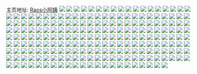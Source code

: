 主页地址: [Raos小阿姨](https://weibo.com/u/2131104804) 
![](https://wx4.sinaimg.cn/mw2000/7f061424gy1h9kjttn7o0j20wi1yc4mw.jpg) 
![](https://wx4.sinaimg.cn/mw2000/7f061424gy1h9kjtq96xnj20wi1yc7wh.jpg) 
![](https://wx4.sinaimg.cn/mw2000/7f061424gy1h9kjtv6imvj20wi1yckj4.jpg) 
![](https://wx4.sinaimg.cn/mw2000/7f061424gy1h9kjtsdbmhj20wi1yce81.jpg) 
![](https://wx4.sinaimg.cn/mw2000/7f061424gy1h9jqyamjyxj23402c0kjo.jpg) 
![](https://wx4.sinaimg.cn/mw2000/7f061424gy1h9jqy45vhnj23402c0u10.jpg) 
![](https://wx4.sinaimg.cn/mw2000/7f061424gy1h9jqwn07q4j20wi1ycx6p.jpg) 
![](https://wx4.sinaimg.cn/mw2000/7f061424gy1h9it1mbzzhj21401hchbd.jpg) 
![](https://wx4.sinaimg.cn/mw2000/7f061424gy1h98i42ebj9j21yc0wix6p.jpg) 
![](https://wx4.sinaimg.cn/mw2000/7f061424gy1h98i3ws2rnj21yc0wib29.jpg) 
![](https://wx4.sinaimg.cn/mw2000/7f061424gy1h98e1hjm0cj21yc0wix6p.jpg) 
![](https://wx4.sinaimg.cn/mw2000/7f061424gy1h98cxy3vjtj21yc0wix6p.jpg) 
![](https://wx4.sinaimg.cn/mw2000/7f061424gy1h984ccik5mj20u01ez79v.jpg) 
![](https://wx4.sinaimg.cn/mw2000/7f061424gy1h95ha2xkumj20u0190dpj.jpg) 
![](https://wx4.sinaimg.cn/mw2000/7f061424gy1h95ha3y4qxj21400u0jzz.jpg) 
![](https://wx4.sinaimg.cn/mw2000/7f061424gy1h95ha3gxz4j20u0140dpx.jpg) 
![](https://wx4.sinaimg.cn/mw2000/7f061424gy1h95ha4n0w8j20u0140dkk.jpg) 
![](https://wx4.sinaimg.cn/mw2000/7f061424gy1h95ha64z2bj213y0u07ax.jpg) 
![](https://wx4.sinaimg.cn/mw2000/7f061424gy1h95ha4z94lj213y0u042z.jpg) 
![](https://wx4.sinaimg.cn/mw2000/7f061424gy1h95ha4ap5jj21400u0adz.jpg) 
![](https://wx4.sinaimg.cn/mw2000/7f061424gy1h95ha6zhppj20u01407bd.jpg) 
![](https://wx4.sinaimg.cn/mw2000/7f061424gy1h95ha6mxfhj20u0130gre.jpg) 
![](https://wx4.sinaimg.cn/mw2000/7f061424gy1h8uchugmr7j20zk16ne2y.jpg) 
![](https://wx4.sinaimg.cn/mw2000/7f061424gy1h8uchvdfzkj20zk16th2z.jpg) 
![](https://wx4.sinaimg.cn/mw2000/7f061424gy1h8uchylo87j22c01kuave.jpg) 
![](https://wx4.sinaimg.cn/mw2000/7f061424gy1h8uci57g7fj21o0280b2a.jpg) 
![](https://wx4.sinaimg.cn/mw2000/7f061424gy1h8uci22a3ej21o0280qv6.jpg) 
![](https://wx4.sinaimg.cn/mw2000/7f061424gy1h8uchtbr9lj22801o07wi.jpg) 
![](https://wx4.sinaimg.cn/mw2000/7f061424gy1h8uchwivebj20zj0m4gx1.jpg) 
![](https://wx4.sinaimg.cn/mw2000/7f061424gy1h8uchxmsahj20zk16tn8a.jpg) 
![](https://wx4.sinaimg.cn/mw2000/7f061424gy1h8uchzlsyaj20zk16tka5.jpg) 
![](https://wx4.sinaimg.cn/mw2000/7f061424gy1h8ph1qtd8gj20wi1ycu0x.jpg) 
![](https://wx4.sinaimg.cn/mw2000/7f061424gy1h8ph31rntoj20wi0o2n64.jpg) 
![](https://wx4.sinaimg.cn/mw2000/7f061424gy1h8m9th2oa3j20u01hc1kx.jpg) 
![](https://wx4.sinaimg.cn/mw2000/7f061424gy1h8m9kau41fj20wi16vjyc.jpg) 
![](https://wx4.sinaimg.cn/mw2000/7f061424gy1h8m9kilfjvj22c03407wj.jpg) 
![](https://wx4.sinaimg.cn/mw2000/7f061424gy1h8m4vskcwij22c02z9npf.jpg) 
![](https://wx4.sinaimg.cn/mw2000/7f061424gy1h8l8axv5laj21jk1ihk4c.jpg) 
![](https://wx4.sinaimg.cn/mw2000/7f061424gy1h867a97n5qj20u00jmgpq.jpg) 
![](https://wx4.sinaimg.cn/mw2000/7f061424gy1h82rh0qrpaj20qo0f00v9.jpg) 
![](https://wx4.sinaimg.cn/mw2000/7f061424gy1h7epxx82t3j20j60j6abl.jpg) 
![](https://wx4.sinaimg.cn/mw2000/7f061424ly1h70ldjc2ucj22c0340e82.jpg) 
![](https://wx4.sinaimg.cn/mw2000/7f061424gy1h67ltoc46ej20tu12nqm8.jpg) 
![](https://wx4.sinaimg.cn/mw2000/7f061424gy1h64ywp4w30j22c0340u0y.jpg) 
![](https://wx4.sinaimg.cn/mw2000/7f061424gy1h64ywsprfjj23402c04qr.jpg) 
![](https://wx4.sinaimg.cn/mw2000/7f061424gy1h61rosy9ndj20sg0pdwel.jpg) 
![](https://wx4.sinaimg.cn/mw2000/7f061424gy1h61rosg4yej21880zkq6b.jpg) 
![](https://wx4.sinaimg.cn/mw2000/7f061424gy1h5aqxqscyhj20c80engn3.jpg) 
![](https://wx4.sinaimg.cn/mw2000/7f061424gy1h4il7gch7zj23402c0qv6.jpg) 
![](https://wx4.sinaimg.cn/mw2000/7f061424gy1h4il7ip6d9j23402c0u0y.jpg) 
![](https://wx4.sinaimg.cn/mw2000/7f061424gy1h4il7dfgdvj23402c0hdu.jpg) 
![](https://wx4.sinaimg.cn/mw2000/7f061424gy1h4il7lazp9j23402c0hdv.jpg) 
![](https://wx4.sinaimg.cn/mw2000/7f061424gy1h4i5oqbj4qj21401ea7wh.jpg) 
![](https://wx4.sinaimg.cn/mw2000/7f061424gy1h4i5oph3z0j21401e9dz4.jpg) 
![](https://wx4.sinaimg.cn/mw2000/7f061424gy1h4i5oolnnyj21401ecnm6.jpg) 
![](https://wx4.sinaimg.cn/mw2000/7f061424gy1h4i5os16laj21401e3b29.jpg) 
![](https://wx4.sinaimg.cn/mw2000/7f061424gy1h4i5oyb7rhj21401e51kx.jpg) 
![](https://wx4.sinaimg.cn/mw2000/7f061424gy1h4i5or3xcyj21401e9e3u.jpg) 
![](https://wx4.sinaimg.cn/mw2000/7f061424gy1h4i5oth3xuj213z1e37mc.jpg) 
![](https://wx4.sinaimg.cn/mw2000/7f061424gy1h4i5ou3geqj21401edtow.jpg) 
![](https://wx4.sinaimg.cn/mw2000/7f061424gy1h4dqyhlgyqj23402c07wi.jpg) 
![](https://wx4.sinaimg.cn/mw2000/7f061424gy1h4dqyfdk68j20y014tgrj.jpg) 
![](https://wx4.sinaimg.cn/mw2000/7f061424gy1h49vm046dkj21hc280npd.jpg) 
![](https://wx4.sinaimg.cn/mw2000/7f061424gy1h49vm7mhizj21hc280kjl.jpg) 
![](https://wx4.sinaimg.cn/mw2000/7f061424gy1h494a9isovj22801o07wi.jpg) 
![](https://wx4.sinaimg.cn/mw2000/7f061424gy1h47vh65ch2j21kw2akhdt.jpg) 
![](https://wx4.sinaimg.cn/mw2000/7f061424gy1h47m8687xkj21ha0ro15l.jpg) 
![](https://wx4.sinaimg.cn/mw2000/7f061424gy1h45la4sjo7j20u0140mxd.jpg) 
![](https://wx4.sinaimg.cn/mw2000/7f061424gy1h3zrtdmxznj21400u0wmm.jpg) 
![](https://wx4.sinaimg.cn/mw2000/7f061424gy1h3zrtd6jd1j21400u0jxx.jpg) 
![](https://wx4.sinaimg.cn/mw2000/7f061424gy1h3zrte182mj21an0u0gqh.jpg) 
![](https://wx4.sinaimg.cn/mw2000/7f061424gy1h3zk805kjlj23402c01l0.jpg) 
![](https://wx4.sinaimg.cn/mw2000/7f061424gy1h3x3ryut9kj21yc0wikjl.jpg) 
![](https://wx4.sinaimg.cn/mw2000/7f061424gy1h3vyo2m4qej22b82zahdt.jpg) 
![](https://wx4.sinaimg.cn/mw2000/7f061424gy1h3vyoxz33xj22801o07wh.jpg) 
![](https://wx4.sinaimg.cn/mw2000/7f061424gy1h3vyoz90msj22c0340hdv.jpg) 
![](https://wx4.sinaimg.cn/mw2000/7f061424gy1h3oede66g0j20wi0lhn8o.jpg) 
![](https://wx4.sinaimg.cn/mw2000/7f061424gy1h3mu45yroqj20wi0o27ag.jpg) 
![](https://wx4.sinaimg.cn/mw2000/7f061424gy1h3bkev9qqhj20wi078756.jpg) 
![](https://wx4.sinaimg.cn/mw2000/7f061424gy1h37ey2mweoj21901o01kx.jpg) 
![](https://wx4.sinaimg.cn/mw2000/7f061424gy1h33iene29kj208c08ca9w.jpg) 
![](https://wx4.sinaimg.cn/mw2000/7f061424gy1h2xgkizs6aj20wi12pk6p.jpg) 
![](https://wx4.sinaimg.cn/mw2000/7f061424gy1h2js3vswt3j22c0340npe.jpg) 
![](https://wx4.sinaimg.cn/mw2000/7f061424gy1h24dzvm4m8j20wi1ych12.jpg) 
![](https://wx4.sinaimg.cn/mw2000/7f061424gy1h1matzghc7j20wi1yc4b5.jpg) 
![](https://wx4.sinaimg.cn/mw2000/7f061424gy1h0n39o17poj21tq340qv6.jpg) 
![](https://wx4.sinaimg.cn/mw2000/7f061424gy1h00kazgbmsj20u0140ah3.jpg) 
![](https://wx4.sinaimg.cn/mw2000/7f061424gy1gzd9nwz8fvj222o2zv7wh.jpg) 
![](https://wx4.sinaimg.cn/mw2000/7f061424gy1gzb3pfkbptj21400u0n7e.jpg) 
![](https://wx4.sinaimg.cn/mw2000/7f061424gy1gz7vxdccvsj23402c0qv8.jpg) 
![](https://wx4.sinaimg.cn/mw2000/7f061424ly1gyxa568ievj20u010y0z2.jpg) 
![](https://wx4.sinaimg.cn/mw2000/7f061424gy1gyl8j1rv7hj20mz0dkjsx.jpg) 
![](https://wx4.sinaimg.cn/mw2000/7f061424gy1gyb7c68yhlj21ls2bkwvv.jpg) 
![](https://wx4.sinaimg.cn/mw2000/7f061424ly1gxxeh8gg74j23402c0hdx.jpg) 
![](https://wx4.sinaimg.cn/mw2000/7f061424ly1gxw5k7klmvj229y31ax6r.jpg) 
![](https://wx4.sinaimg.cn/mw2000/7f061424ly1gxw5k9g7n9j21w72iynpe.jpg) 
![](https://wx4.sinaimg.cn/mw2000/7f061424ly1gxw5k4y1a5j228g2za7wj.jpg) 
![](https://wx4.sinaimg.cn/mw2000/7f061424ly1gxw5kwgo43j22c0340b2c.jpg) 
![](https://wx4.sinaimg.cn/mw2000/7f061424ly1gxw5l3qsobj23402c0u10.jpg) 
![](https://wx4.sinaimg.cn/mw2000/7f061424ly1gxw5koul27j22bb2zbqv9.jpg) 
![](https://wx4.sinaimg.cn/mw2000/7f061424ly1gxw5kgt9rcj233y26qqv8.jpg) 
![](https://wx4.sinaimg.cn/mw2000/7f061424ly1gxw5kkxsiuj22bb2mnx6t.jpg) 
![](https://wx4.sinaimg.cn/mw2000/7f061424ly1gxw5l8c0g2j22as2zj7wm.jpg) 
![](https://wx4.sinaimg.cn/mw2000/7f061424ly1gxvnsmen1gj23402c0kjq.jpg) 
![](https://wx4.sinaimg.cn/mw2000/7f061424ly1gxv3yqz5h4j23402c0x6q.jpg) 
![](https://wx4.sinaimg.cn/mw2000/7f061424gy1gxuy4yhjdej22c03401kz.jpg) 
![](https://wx4.sinaimg.cn/mw2000/7f061424gy1gxhjg222jsj20zo1sewwf.jpg) 
![](https://wx4.sinaimg.cn/mw2000/7f061424gy1gwltmha2wrj22c0340b2b.jpg) 
![](https://wx4.sinaimg.cn/mw2000/002kdTI8gy1gv5wsfbsulj63402c0kjl02.jpg) 
![](https://wx4.sinaimg.cn/mw2000/7f061424gy1gsrcaemm9wj216o1emnf4.jpg) 
![](https://wx4.sinaimg.cn/mw2000/7f061424gy1gr0uung1yjj20w11al7d1.jpg) 
![](https://wx4.sinaimg.cn/mw2000/7f061424ly1gpjbthi9yyj22c0340u0x.jpg) 
![](https://wx4.sinaimg.cn/mw2000/7f061424gy1go73wb8chvj21yc0wib2b.jpg) 
![](https://wx4.sinaimg.cn/mw2000/7f061424gy1gm8g3u5h7qj23402c0npd.jpg) 
![](https://wx4.sinaimg.cn/mw2000/7f061424gy1gm8g3q9kurj20qo0zk17k.jpg) 
![](https://wx4.sinaimg.cn/mw2000/7f061424gy1gm8g3msh9hj23402c0kjl.jpg) 
![](https://wx4.sinaimg.cn/mw2000/7f061424gy1glx7gfes42j22c028jkjl.jpg) 
![](https://wx4.sinaimg.cn/mw2000/7f061424gy1gld339sz8vj21jk1vy4h0.jpg) 
![](https://wx4.sinaimg.cn/mw2000/7f061424gy1gld338yaafj23402c0u0x.jpg) 
![](https://wx4.sinaimg.cn/mw2000/7f061424gy1gld33aasiqj20zk0qogw2.jpg) 
![](https://wx4.sinaimg.cn/mw2000/7f061424gy1gk22d85raij21zk1hox6p.jpg) 
![](https://wx4.sinaimg.cn/mw2000/7f061424gy1gh5t0aqmbsj21jc1hbb29.jpg) 
![](https://wx4.sinaimg.cn/mw2000/7f061424gy1gh5t0ccv6mj21hc0om4m2.jpg) 
![](https://wx4.sinaimg.cn/mw2000/7f061424gy1gghe7e05nij21o02804qq.jpg) 
![](https://wx4.sinaimg.cn/mw2000/7f061424gy1gghe7a8ixvj22c0340u0x.jpg) 
![](https://wx4.sinaimg.cn/mw2000/7f061424gy1ggcgxgbw8kj223j2s9hdt.jpg) 
![](https://wx4.sinaimg.cn/mw2000/7f061424gy1ggbbn6pqhlj23402c0kjl.jpg) 
![](https://wx4.sinaimg.cn/mw2000/7f061424gy1ggbbn8li47j23402c0qv5.jpg) 
![](https://wx4.sinaimg.cn/mw2000/7f061424gy1ggbbnagzjjj23402c0x6p.jpg) 
![](https://wx4.sinaimg.cn/mw2000/7f061424gy1gfuikle7ltj21ho1zk4qp.jpg) 
![](https://wx4.sinaimg.cn/mw2000/7f061424gy1gf54870xwyj22o03k01l1.jpg) 
![](https://wx4.sinaimg.cn/mw2000/7f061424gy1ge0heflv88j22c0340x6p.jpg) 
![](https://wx4.sinaimg.cn/mw2000/7f061424gy1ge0hed0zvsj20u00um7c4.jpg) 
![](https://wx4.sinaimg.cn/mw2000/7f061424gy1gdyaunhifuj234022o7vg.jpg) 
![](https://wx4.sinaimg.cn/mw2000/7f061424gy1gdyaubvavqj217b0odn16.jpg) 
![](https://wx4.sinaimg.cn/mw2000/7f061424gy1gdp4yfgw0qj20u0140th5.jpg) 
![](https://wx4.sinaimg.cn/mw2000/7f061424gy1gd6hcflkooj20u01fwafj.jpg) 
![](https://wx4.sinaimg.cn/mw2000/7f061424gy1gczlmur5fij21z41hce81.jpg) 
![](https://wx4.sinaimg.cn/mw2000/7f061424gy1gcyhmkrnd5j22c03404qq.jpg) 
![](https://wx4.sinaimg.cn/mw2000/7f061424gy1gcyhmryccdj22c03407wi.jpg) 
![](https://wx4.sinaimg.cn/mw2000/7f061424gy1gcyhmpoz5nj23402c0npd.jpg) 
![](https://wx4.sinaimg.cn/mw2000/7f061424gy1gcjczos9ybj21ho1zk1ao.jpg) 
![](https://wx4.sinaimg.cn/mw2000/7f061424gy1gcd0n9vmc8j21hc0rs11y.jpg) 
![](https://wx4.sinaimg.cn/mw2000/7f061424gy1gcd0nipzv5j23402c0npd.jpg) 
![](https://wx4.sinaimg.cn/mw2000/7f061424gy1gcd0n80tuuj23402c0u0x.jpg) 
![](https://wx4.sinaimg.cn/mw2000/7f061424gy1gcd0nt3fwhj23402c0qv5.jpg) 
![](https://wx4.sinaimg.cn/mw2000/7f061424gy1gcb3njeekij21o0280b2a.jpg) 
![](https://wx4.sinaimg.cn/mw2000/7f061424gy1gc6rhlfvhzj20u00wcn2s.jpg) 
![](https://wx4.sinaimg.cn/mw2000/7f061424gy1gbya7fxpp5j20qe0uy415.jpg) 
![](https://wx4.sinaimg.cn/mw2000/7f061424gy1gbif6ub36yj20sg0sgafo.jpg) 
![](https://wx4.sinaimg.cn/mw2000/7f061424gy1gbhmcfdh57j21kw16okjl.jpg) 
![](https://wx4.sinaimg.cn/mw2000/7f061424gy1gagbpd0etcj21o027u7wh.jpg) 
![](https://wx4.sinaimg.cn/mw2000/7f061424gy1g9yyx2egwej21mc17rwsm.jpg) 
![](https://wx4.sinaimg.cn/mw2000/7f061424gy1g9yyx3cbqvj21mc17r1aw.jpg) 
![](https://wx4.sinaimg.cn/mw2000/7f061424gy1g9yyx1j618j23402c07wi.jpg) 
![](https://wx4.sinaimg.cn/mw2000/7f061424gy1g8vie7aal5j23402c0qv5.jpg) 
![](https://wx4.sinaimg.cn/mw2000/7f061424gy1g8viea0k8xj22ai27bu10.jpg) 
![](https://wx4.sinaimg.cn/mw2000/7f061424gy1g8viebue4cj23402c0u0x.jpg) 
![](https://wx4.sinaimg.cn/mw2000/7f061424gy1g8so027ccuj22b927qhdt.jpg) 
![](https://wx4.sinaimg.cn/mw2000/7f061424gy1g8so0gi3o5j22c0340hdu.jpg) 
![](https://wx4.sinaimg.cn/mw2000/7f061424gy1g8so0pg08cj23402c0e82.jpg) 
![](https://wx4.sinaimg.cn/mw2000/7f061424gy1g8so08dmd2j22c028bhdv.jpg) 
![](https://wx4.sinaimg.cn/mw2000/7f061424gy1g8so0ql9odj218w0u0ap1.jpg) 
![](https://wx4.sinaimg.cn/mw2000/7f061424gy1g8so0cy53mj23402c0qv6.jpg) 
![](https://wx4.sinaimg.cn/mw2000/7f061424gy1g8so0m6iabj21z41hc7wh.jpg) 
![](https://wx4.sinaimg.cn/mw2000/7f061424gy1g8snzyhhy0j22c02831l0.jpg) 
![](https://wx4.sinaimg.cn/mw2000/7f061424gy1g8so0jnl4zj22c03401ky.jpg) 
![](https://wx4.sinaimg.cn/mw2000/7f061424gy1g8edtmgey9j20k00qoq72.jpg) 
![](https://wx4.sinaimg.cn/mw2000/7f061424gy1g85zla3iqkj22c03404qq.jpg) 
![](https://wx4.sinaimg.cn/mw2000/7f061424gy1g7q0j2vbznj21400u0e82.jpg) 
![](https://wx4.sinaimg.cn/mw2000/7f061424gy1g7q0iyyi7xj21hc0u04qs.jpg) 
![](https://wx4.sinaimg.cn/mw2000/7f061424gy1g7q0j6vmysj21hc0u0hdw.jpg) 
![](https://wx4.sinaimg.cn/mw2000/7f061424gy1g7q0jaclkzj20u0140x6q.jpg) 
![](https://wx4.sinaimg.cn/mw2000/7f061424gy1g7q0jc11bvj21400u0qv5.jpg) 
![](https://wx4.sinaimg.cn/mw2000/7f061424gy1g7q0jw95qmj20u01hc1dw.jpg) 
![](https://wx4.sinaimg.cn/mw2000/7f061424gy1g56gjzx18kj21z41hc4qp.jpg) 
![](https://wx4.sinaimg.cn/mw2000/7f061424gy1g4wa12utlzj22c0340npe.jpg) 
![](https://wx4.sinaimg.cn/mw2000/7f061424gy1g4wa1kxl2bj22c0340b2a.jpg) 
![](https://wx4.sinaimg.cn/mw2000/7f061424gy1g4w9umljnjj23402c0u0x.jpg) 
![](https://wx4.sinaimg.cn/mw2000/7f061424gy1g4wa2bu4ipj23402c0u0x.jpg) 
![](https://wx4.sinaimg.cn/mw2000/7f061424gy1g3raa2tqk7j20u0140jtw.jpg) 
![](https://wx4.sinaimg.cn/mw2000/7f061424gy1g2bwfurbbej20u00k0gsb.jpg) 
![](https://wx4.sinaimg.cn/mw2000/7f061424gy1g2bwfv78bmj21400u0wmg.jpg) 
![](https://wx4.sinaimg.cn/mw2000/7f061424gy1g27vyweixfj21400u0nc2.jpg) 
![](https://wx4.sinaimg.cn/mw2000/7f061424gy1g27vywo0wqj21400u0n7b.jpg) 
![](https://wx4.sinaimg.cn/mw2000/7f061424gy1g27a93zavrj216o1kwkjl.jpg) 
![](https://wx4.sinaimg.cn/mw2000/7f061424gy1g1c1ayfjdwj20u013z0tm.jpg) 
![](https://wx4.sinaimg.cn/mw2000/7f061424gy1g17wtmezyyj20qo0zktd0.jpg) 
![](https://wx4.sinaimg.cn/mw2000/7f061424gy1fzvx3iqgaij22c0340npe.jpg) 
![](https://wx4.sinaimg.cn/mw2000/7f061424gy1fz8w7zftd0j22c0340npd.jpg) 
![](https://wx4.sinaimg.cn/mw2000/7f061424gy1fz8w7xqzgej20yi1a0kjl.jpg) 
![](https://wx4.sinaimg.cn/mw2000/7f061424gy1fz8w827fbej23402c0qv6.jpg) 
![](https://wx4.sinaimg.cn/mw2000/7f061424gy1fyk43nm31yj20jh0j6whj.jpg) 
![](https://wx4.sinaimg.cn/mw2000/7f061424gy1fxkeh1v0baj22c0340x6p.jpg) 
![](https://wx4.sinaimg.cn/mw2000/7f061424gy1fxd74474bhj20k00e5wg2.jpg) 
![](https://wx4.sinaimg.cn/mw2000/7f061424gy1fxd743ipcrj20k00e40va.jpg) 
![](https://wx4.sinaimg.cn/mw2000/7f061424gy1fxazvjk1x1j21400u0gtz.jpg) 
![](https://wx4.sinaimg.cn/mw2000/7f061424gy1fxazvl3ub4j21400u0n5j.jpg) 
![](https://wx4.sinaimg.cn/mw2000/7f061424gy1fxazvi46zjj21400u07ca.jpg) 
![](https://wx4.sinaimg.cn/mw2000/7f061424gy1fxazvm6medj21400u010a.jpg) 
![](https://wx4.sinaimg.cn/mw2000/7f061424gy1fxazvmvtmgj20u01407cg.jpg) 
![](https://wx4.sinaimg.cn/mw2000/7f061424gy1fxazvnecmkj21400u0q88.jpg) 
![](https://wx4.sinaimg.cn/mw2000/7f061424gy1fwexmzf5taj218g16su00.jpg) 
![](https://wx4.sinaimg.cn/mw2000/7f061424gy1fwe0toq2ycj20u01hc7i8.jpg) 
![](https://wx4.sinaimg.cn/mw2000/7f061424gy1fwadh8vaz8j20k00e840o.jpg) 
![](https://wx4.sinaimg.cn/mw2000/7f061424gy1fvoxlsdpi8j23402c04qr.jpg) 
![](https://wx4.sinaimg.cn/mw2000/7f061424gy1fvl0de1t25j20u10ca77f.jpg) 
![](https://wx4.sinaimg.cn/mw2000/7f061424gy1fvf5uxt18dj20k00e8diu.jpg) 
![](https://wx4.sinaimg.cn/mw2000/7f061424gy1fumt02a5srj21pc0yihdu.jpg) 
![](https://wx4.sinaimg.cn/mw2000/7f061424gy1fu5eupy7v4j20i40gaq42.jpg) 
![](https://wx4.sinaimg.cn/mw2000/7f061424gy1ft9s3qatvwj22c0340qv6.jpg) 
![](https://wx4.sinaimg.cn/mw2000/7f061424gy1ft9sf9omthj20k00j4q64.jpg) 
![](https://wx4.sinaimg.cn/mw2000/7f061424gy1fry0f6rsp5j20ku1127k6.jpg) 
![](https://wx4.sinaimg.cn/mw2000/7f061424gy1fqwdd1zn7pj20k00asad9.jpg) 
![](https://wx4.sinaimg.cn/mw2000/7f061424ly1fozimc1gi5j23402c0b2a.jpg) 
